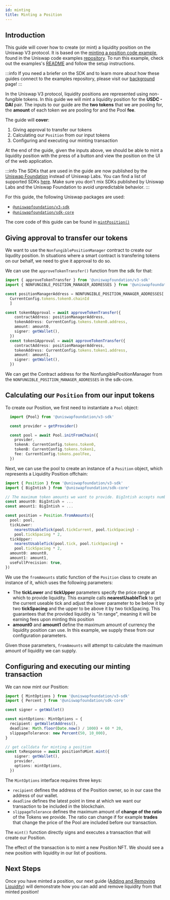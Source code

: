 ```yaml
---
id: minting
title: Minting a Position
---
```


## Introduction

This guide will cover how to create (or mint) a liquidity position on the Uniswap V3 protocol.
It is based on the [minting a position code example](https://github.com/Uniswap/examples/tree/main/v3-sdk/minting-position), found in the Uniswap code examples [repository](https://github.com/Uniswap/examples).
To run this example, check out the examples's [README](https://github.com/Uniswap/examples/blob/main/v3-sdk/minting-position/README.md) and follow the setup instructions.

:::info
If you need a briefer on the SDK and to learn more about how these guides connect to the examples repository, please visit our [background](../01-background.md) page!
:::

In the Uniswap V3 protocol, liquidity positions are represented using non-fungible tokens. In this guide we will mint a liquidity position for the  **USDC - DAI** pair. The inputs to our guide are the **two tokens** that we are pooling for, the **amount** of each token we are pooling for and the Pool **fee**.

The guide will **cover**:

1. Giving approval to transfer our tokens
2. Calculating our `Position` from our input tokens
3. Configuring and executing our minting transaction

At the end of the guide, given the inputs above, we should be able to mint a liquidity position with the press of a button and view the position on the UI of the web application.

:::info
The SDKs that are used in the guide are now published by the [Uniswap Foundation](https://github.com/uniswapfoundation) instead of Uniswap Labs.
You can find a list of supported SDKs [here](https://www.npmjs.com/org/uniswapfoundation).
Make sure you don't mix SDKs published by Uniswap Labs and the Uniswap Foundation to avoid unpredictable behavior.
:::

For this guide, the following Uniswap packages are used:

- [`@uniswapfoundation/v3-sdk`](https://www.npmjs.com/package/@uniswapfoundation/v3-sdk)
- [`@uniswapfoundation/sdk-core`](https://www.npmjs.com/package/@uniswapfoundation/sdk-core)

The core code of this guide can be found in [`mintPosition()`](https://github.com/Uniswap/examples/blob/main/v3-sdk/minting-position/src/libs/positions.ts#L37)

## Giving approval to transfer our tokens

We want to use the `NonfungiblePositionManager` contract to create our liqudity position.
In situations where a smart contract is transfering tokens on our behalf, we need to give it approval to do so.

We can use the `approveTokenTransfer()` function from the sdk for that:

```typescript
import { approveTokenTransfer } from '@uniswapfoundation/v3-sdk'
import { NONFUNGIBLE_POSITION_MANAGER_ADDRESSES } from '@uniswapfoundation/sdk-core'

const positionManagerAddress = NONFUNGIBLE_POSITION_MANAGER_ADDRESSES[
  CurrentConfig.tokens.token0.chainId
  ]

const token0Approval = await approveTokenTransfer({
    contractAddress: positionManagerAddress,
    tokenAddress: CurrentConfig.tokens.token0.address,
    amount: amount0,
    signer: getWallet(),
  })
  const token1Approval = await approveTokenTransfer({
    contractAddress: positionManagerAddress,
    tokenAddress: CurrentConfig.tokens.token1.address,
    amount: amount1,
    signer: getWallet(),
  })
```

We can get the Contract address for the NonfungiblePositionManager from the `NONFUNGIBLE_POSITION_MANAGER_ADDRESSES` in the sdk-core.

## Calculating our `Position` from our input tokens

To create our Position, we first need to instantiate a `Pool` object:

```typescript
  import {Pool} from '@uniswapfoundation/v3-sdk'

  const provider = getProvider()

  const pool = await Pool.initFromChain({
    provider,
    tokenA: CurrentConfig.tokens.token0,
    tokenB: CurrentConfig.tokens.token1,
    fee: CurrentConfig.tokens.poolFee,
  })
```

Next, we can use the pool to create an instance of a `Position` object, which represents a Liquidity Position offchain:

```typescript
import { Position } from '@uniswapfoundation/v3-sdk'
import { BigIntish } from '@uniswapfoundation/sdk-core'

// The maximum token amounts we want to provide. BigIntish accepts number, string or bigint
const amount0: BigIntish = ...
const amount1: BigIntish = ...

const position = Position.fromAmounts({
  pool: pool,
  tickLower:
    nearestUsableTick(pool.tickCurrent, pool.tickSpacing) -
    pool.tickSpacing * 2,
  tickUpper:
    nearestUsableTick(pool.tick, pool.tickSpacing) +
    pool.tickSpacing * 2,
  amount0: amount0,
  amount1: amount1,
  useFullPrecision: true,
})
```

We use the `fromAmounts` static function of the `Position` class to create an instance of it, which uses the following parameters:

- The **tickLower** and **tickUpper** parameters specify the price range at which to provide liquidity. This example calls **nearestUsableTick** to get the current useable tick and adjust the lower parameter to be below it by two **tickSpacing** and the upper to be above it by two tickSpacing. This guarantees that the provided liquidity is "in range", meaning it will be earning fees upon minting this position
- **amount0** and **amount1** define the maximum amount of currency the liquidity position can use. In this example, we supply these from our configuration parameters.

Given those parameters, `fromAmounts` will attempt to calculate the maximum amount of liquidity we can supply.

## Configuring and executing our minting transaction

We can now mint our Position:

```typescript
import { MintOptions } from '@uniswapfoundation/v3-sdk'
import { Percent } from '@uniswapfoundation/sdk-core'

const signer = getWallet()

const mintOptions: MintOptions = {
  recipient: getWalletAddress(),
  deadline: Math.floor(Date.now() / 1000) + 60 * 20,
  slippageTolerance: new Percent(50, 10_000),
}

// get calldata for minting a position
const txResponse = await positionToMint.mint({
    signer: getWallet(),
    provider,
    options: mintOptions,
  })
```

The `MintOptions` interface requires three keys:

- `recipient` defines the address of the Position owner, so in our case the address of our wallet.
- `deadline` defines the latest point in time at which we want our transaction to be included in the blockchain.
- `slippageTolerance` defines the maximum amount of **change of the ratio** of the Tokens we provide. The ratio can change if for example **trades** that change the price of the Pool are included before our transaction.

The `mint()` function directly signs and executes a transaction that will create our Position.

The effect of the transaction is to mint a new Position NFT. We should see a new position with liquidity in our list of positions.

## Next Steps

Once you have minted a position, our next guide ([Adding and Removing Liquidity](./03-modifying-position.md)) will demonstrate how you can add and remove liquidity from that minted position!
